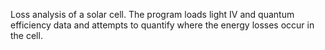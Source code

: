 Loss analysis of a solar cell. The program loads light IV and quantum efficiency data and attempts to quantify where the energy losses occur in the cell. 
